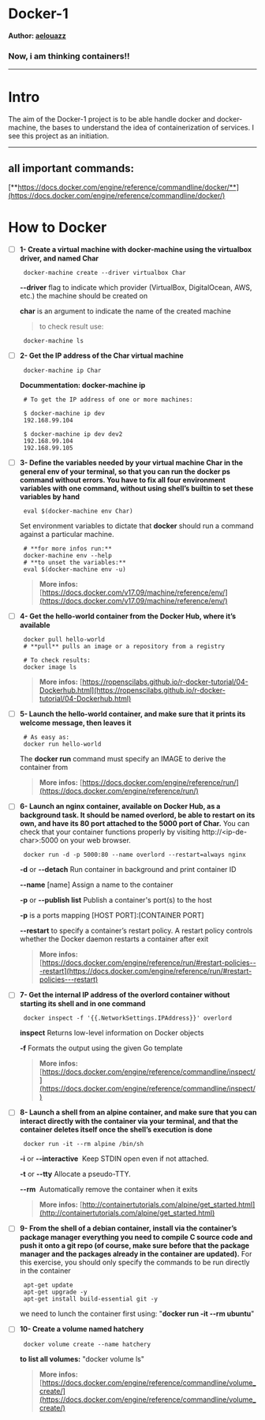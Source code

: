 # Docker-1

**Author: [aelouazz](https://www.github.com/aelouazz)**

### Now, i am thinking containers!!

---

# Intro

The aim of the Docker-1 project is to be able handle docker and docker-machine, the
bases to understand the idea of containerization of services. I see this project as
an initiation.

---

## all important commands:

[**https://docs.docker.com/engine/reference/commandline/docker/**](https://docs.docker.com/engine/reference/commandline/docker/)

# How to Docker

- [ ]  **1- Create a virtual machine with docker-machine using the virtualbox driver, and named Char**

        docker-machine create --driver virtualbox Char

    **--driver** flag to indicate which provider (VirtualBox, DigitalOcean, AWS, etc.) the machine should be created on

    **char** is an argument to indicate the name of the created machine

    > to check result use:

        docker-machine ls

- [ ]  **2- Get the IP address of the Char virtual machine**

        docker-machine ip Char

    **Docummentation: docker-machine ip**

        # To get the IP address of one or more machines:
        
        $ docker-machine ip dev
        192.168.99.104
        
        $ docker-machine ip dev dev2
        192.168.99.104
        192.168.99.105

- [ ]  **3- Define the variables needed by your virtual machine Char in the general env of your
terminal, so that you can run the docker ps command without errors. You have
to fix all four environment variables with one command, without using shell’s builtin to set these variables by hand**

        eval $(docker-machine env Char)

    Set environment variables to dictate that **docker** should run a command against a particular machine.

        # **for more infos run:** 
        docker-machine env --help
        # **to unset the variables:**
        eval $(docker-machine env -u)

    > **More infos:** [https://docs.docker.com/v17.09/machine/reference/env/](https://docs.docker.com/v17.09/machine/reference/env/)

- [ ]  **4- Get the hello-world container from the Docker Hub, where it’s available**

        docker pull hello-world
        # **pull** pulls an image or a repository from a registry
        
        # To check results:
        docker image ls

    > **More infos:** [https://ropenscilabs.github.io/r-docker-tutorial/04-Dockerhub.html](https://ropenscilabs.github.io/r-docker-tutorial/04-Dockerhub.html)

- [ ]  **5- Launch the hello-world container, and make sure that it prints its welcome message, then leaves it**

        # As easy as:
        docker run hello-world

    The **docker run** command must specify an IMAGE to derive the container from

    > **More infos:** [https://docs.docker.com/engine/reference/run/](https://docs.docker.com/engine/reference/run/)

- [ ]  **6- Launch an nginx container, available on Docker Hub, as a background task. It should be named overlord, be able to restart on its own, and have its 80 port attached to the 5000 port of Char.** You can check that your container functions properly by visiting http://&lt;ip-de-char&gt;:5000 on your web browser.

        docker run -d -p 5000:80 --name overlord --restart=always nginx

    **-d** or **--detach**           Run container in background and print container ID

    **--name** [name]          Assign a name to the container

    **-p** or **--publish list**    Publish a container's port(s) to the host

    **-p** is a ports mapping [HOST PORT]:[CONTAINER PORT]


    **--restart** to specify a container’s restart policy. A restart policy controls whether the Docker daemon restarts a container after exit

    > **More infos:** [https://docs.docker.com/engine/reference/run/#restart-policies---restart](https://docs.docker.com/engine/reference/run/#restart-policies---restart)

- [ ]  **7- Get the internal IP address of the overlord container without starting its shell and in one command**

        docker inspect -f '{{.NetworkSettings.IPAddress}}' overlord

    **inspect**   Returns low-level information on Docker objects

    **-f**             Formats the output using the given Go template

    > **More infos:** [https://docs.docker.com/engine/reference/commandline/inspect/](https://docs.docker.com/engine/reference/commandline/inspect/)

- [ ]  **8- Launch a shell from an alpine container, and make sure that you can interact directly with the container via your terminal, and that the container deletes itself once the shell’s execution is done**

        docker run -it --rm alpine /bin/sh

    **-i** or **--interactive**     Keep STDIN open even if not attached.

    **-t** or **--tty**                 Allocate a pseudo-TTY.

    **--rm**                         Automatically remove the container when it exits

    > **More infos:** [http://containertutorials.com/alpine/get_started.html](http://containertutorials.com/alpine/get_started.html)

- [ ]  **9- From the shell of a debian container, install via the container’s package manager everything you need to compile C source code and push it onto a git repo (of course, make sure before that the package manager and the packages already in the container are updated).** For this exercise, you should only specify the commands to be run directly in the container

        apt-get update
        apt-get upgrade -y
        apt-get install build-essential git -y

    we need to lunch the container first using: "**docker run -it --rm ubuntu**"

- [ ]  **10- Create a volume named hatchery**

        docker volume create --name hatchery

    **to list all volumes:** "docker volume ls"

    > **More infos:** [https://docs.docker.com/engine/reference/commandline/volume_create/](https://docs.docker.com/engine/reference/commandline/volume_create/)
